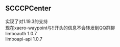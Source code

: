 ## SCCCPCenter
实现了对1.19.3的支持  
现在xaero-waypoint与!!开头的信息不会转发到QQ群聊  
limboauth 1.0.7  
limboapi-api 1.0.7  